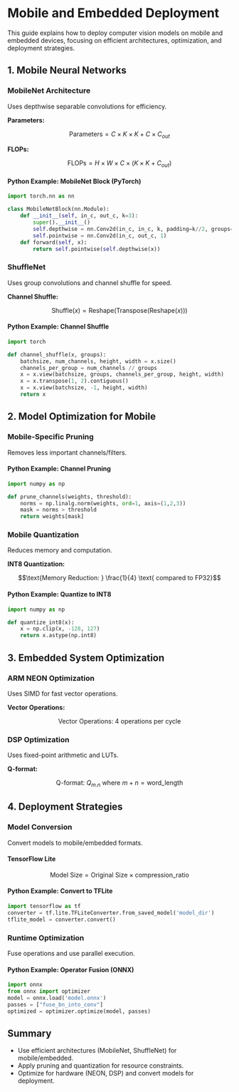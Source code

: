 # Mobile and Embedded Deployment

This guide explains how to deploy computer vision models on mobile and embedded devices, focusing on efficient architectures, optimization, and deployment strategies.

## 1. Mobile Neural Networks

### MobileNet Architecture
Uses depthwise separable convolutions for efficiency.

**Parameters:**
```math
\text{Parameters} = C \times K \times K + C \times C_{out}
```

**FLOPs:**
```math
\text{FLOPs} = H \times W \times C \times (K \times K + C_{out})
```

#### Python Example: MobileNet Block (PyTorch)
```python
import torch.nn as nn

class MobileNetBlock(nn.Module):
    def __init__(self, in_c, out_c, k=3):
        super().__init__()
        self.depthwise = nn.Conv2d(in_c, in_c, k, padding=k//2, groups=in_c)
        self.pointwise = nn.Conv2d(in_c, out_c, 1)
    def forward(self, x):
        return self.pointwise(self.depthwise(x))
```

### ShuffleNet
Uses group convolutions and channel shuffle for speed.

**Channel Shuffle:**
```math
\text{Shuffle}(x) = \text{Reshape}(\text{Transpose}(\text{Reshape}(x)))
```

#### Python Example: Channel Shuffle
```python
import torch

def channel_shuffle(x, groups):
    batchsize, num_channels, height, width = x.size()
    channels_per_group = num_channels // groups
    x = x.view(batchsize, groups, channels_per_group, height, width)
    x = x.transpose(1, 2).contiguous()
    x = x.view(batchsize, -1, height, width)
    return x
```

## 2. Model Optimization for Mobile

### Mobile-Specific Pruning
Removes less important channels/filters.

#### Python Example: Channel Pruning
```python
import numpy as np

def prune_channels(weights, threshold):
    norms = np.linalg.norm(weights, ord=1, axis=(1,2,3))
    mask = norms > threshold
    return weights[mask]
```

### Mobile Quantization
Reduces memory and computation.

**INT8 Quantization:**
```math
\text{Memory Reduction: } \frac{1}{4} \text{ compared to FP32}
```

#### Python Example: Quantize to INT8
```python
import numpy as np

def quantize_int8(x):
    x = np.clip(x, -128, 127)
    return x.astype(np.int8)
```

## 3. Embedded System Optimization

### ARM NEON Optimization
Uses SIMD for fast vector operations.

**Vector Operations:**
```math
\text{Vector Operations: } 4 \text{ operations per cycle}
```

### DSP Optimization
Uses fixed-point arithmetic and LUTs.

**Q-format:**
```math
\text{Q-format: } Q_{m.n} \text{ where } m+n = \text{word\_length}
```

## 4. Deployment Strategies

### Model Conversion
Convert models to mobile/embedded formats.

#### TensorFlow Lite
```math
\text{Model Size} = \text{Original Size} \times \text{compression\_ratio}
```

#### Python Example: Convert to TFLite
```python
import tensorflow as tf
converter = tf.lite.TFLiteConverter.from_saved_model('model_dir')
tflite_model = converter.convert()
```

### Runtime Optimization
Fuse operations and use parallel execution.

#### Python Example: Operator Fusion (ONNX)
```python
import onnx
from onnx import optimizer
model = onnx.load('model.onnx')
passes = ["fuse_bn_into_conv"]
optimized = optimizer.optimize(model, passes)
```

## Summary
- Use efficient architectures (MobileNet, ShuffleNet) for mobile/embedded.
- Apply pruning and quantization for resource constraints.
- Optimize for hardware (NEON, DSP) and convert models for deployment. 